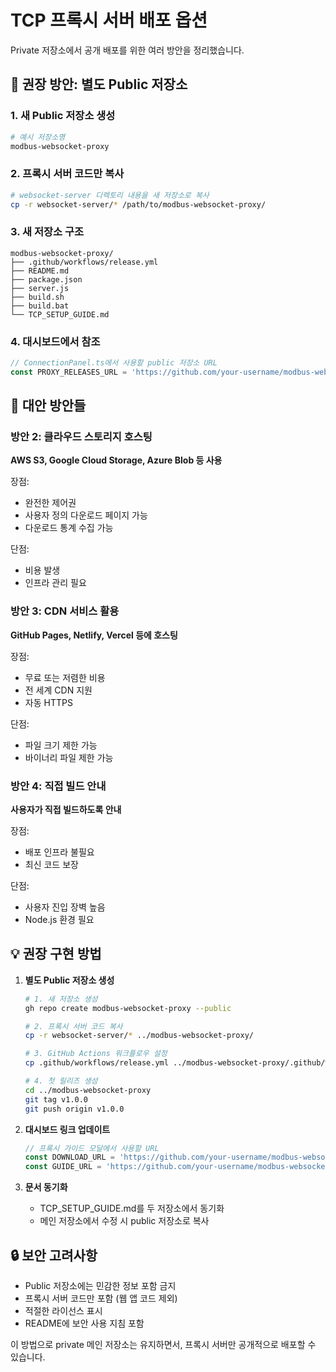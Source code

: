 # TCP 프록시 서버 배포 옵션

Private 저장소에서 공개 배포를 위한 여러 방안을 정리했습니다.

## 🎯 권장 방안: 별도 Public 저장소

### 1. 새 Public 저장소 생성
```bash
# 예시 저장소명
modbus-websocket-proxy
```

### 2. 프록시 서버 코드만 복사
```bash
# websocket-server 디렉토리 내용을 새 저장소로 복사
cp -r websocket-server/* /path/to/modbus-websocket-proxy/
```

### 3. 새 저장소 구조
```
modbus-websocket-proxy/
├── .github/workflows/release.yml
├── README.md
├── package.json
├── server.js
├── build.sh
├── build.bat
└── TCP_SETUP_GUIDE.md
```

### 4. 대시보드에서 참조
```javascript
// ConnectionPanel.ts에서 사용할 public 저장소 URL
const PROXY_RELEASES_URL = 'https://github.com/your-username/modbus-websocket-proxy/releases';
```

## 🔄 대안 방안들

### 방안 2: 클라우드 스토리지 호스팅

**AWS S3, Google Cloud Storage, Azure Blob 등 사용**

장점:
- 완전한 제어권
- 사용자 정의 다운로드 페이지 가능
- 다운로드 통계 수집 가능

단점:
- 비용 발생
- 인프라 관리 필요

### 방안 3: CDN 서비스 활용

**GitHub Pages, Netlify, Vercel 등에 호스팅**

장점:
- 무료 또는 저렴한 비용
- 전 세계 CDN 지원
- 자동 HTTPS

단점:
- 파일 크기 제한 가능
- 바이너리 파일 제한 가능

### 방안 4: 직접 빌드 안내

**사용자가 직접 빌드하도록 안내**

장점:
- 배포 인프라 불필요
- 최신 코드 보장

단점:
- 사용자 진입 장벽 높음
- Node.js 환경 필요

## 💡 권장 구현 방법

1. **별도 Public 저장소 생성**
   ```bash
   # 1. 새 저장소 생성
   gh repo create modbus-websocket-proxy --public
   
   # 2. 프록시 서버 코드 복사
   cp -r websocket-server/* ../modbus-websocket-proxy/
   
   # 3. GitHub Actions 워크플로우 설정
   cp .github/workflows/release.yml ../modbus-websocket-proxy/.github/workflows/
   
   # 4. 첫 릴리즈 생성
   cd ../modbus-websocket-proxy
   git tag v1.0.0
   git push origin v1.0.0
   ```

2. **대시보드 링크 업데이트**
   ```javascript
   // 프록시 가이드 모달에서 사용할 URL
   const DOWNLOAD_URL = 'https://github.com/your-username/modbus-websocket-proxy/releases/latest';
   const GUIDE_URL = 'https://github.com/your-username/modbus-websocket-proxy/blob/main/TCP_SETUP_GUIDE.md';
   ```

3. **문서 동기화**
   - TCP_SETUP_GUIDE.md를 두 저장소에서 동기화
   - 메인 저장소에서 수정 시 public 저장소로 복사

## 🔒 보안 고려사항

- Public 저장소에는 민감한 정보 포함 금지
- 프록시 서버 코드만 포함 (웹 앱 코드 제외)
- 적절한 라이선스 표시
- README에 보안 사용 지침 포함

이 방법으로 private 메인 저장소는 유지하면서, 프록시 서버만 공개적으로 배포할 수 있습니다.